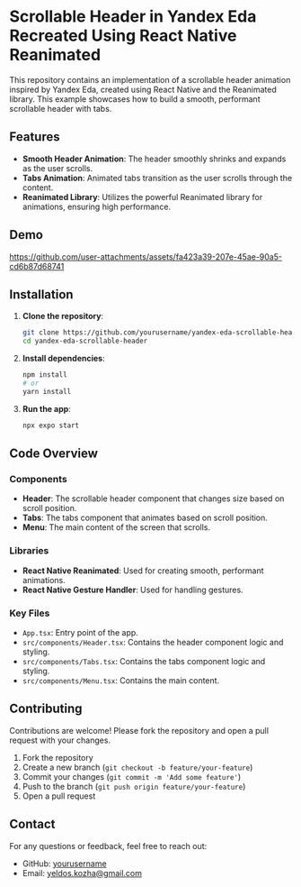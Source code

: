 # Scrollable Header in Yandex Eda Recreated Using React Native Reanimated

This repository contains an implementation of a scrollable header animation inspired by Yandex Eda, created using React Native and the Reanimated library. This example showcases how to build a smooth, performant scrollable header with tabs.

## Features

- **Smooth Header Animation**: The header smoothly shrinks and expands as the user scrolls.
- **Tabs Animation**: Animated tabs transition as the user scrolls through the content.
- **Reanimated Library**: Utilizes the powerful Reanimated library for animations, ensuring high performance.

## Demo

https://github.com/user-attachments/assets/fa423a39-207e-45ae-90a5-cd6b87d68741

## Installation

1. **Clone the repository**:
    ```sh
    git clone https://github.com/yourusername/yandex-eda-scrollable-header.git
    cd yandex-eda-scrollable-header
    ```

2. **Install dependencies**:
    ```sh
    npm install
    # or
    yarn install
    ```

3. **Run the app**:
    ```sh
    npx expo start
    ```

## Code Overview

### Components

- **Header**: The scrollable header component that changes size based on scroll position.
- **Tabs**: The tabs component that animates based on scroll position.
- **Menu**: The main content of the screen that scrolls.

### Libraries

- **React Native Reanimated**: Used for creating smooth, performant animations.
- **React Native Gesture Handler**: Used for handling gestures.

### Key Files

- `App.tsx`: Entry point of the app.
- `src/components/Header.tsx`: Contains the header component logic and styling.
- `src/components/Tabs.tsx`: Contains the tabs component logic and styling.
- `src/components/Menu.tsx`: Contains the main content.

## Contributing

Contributions are welcome! Please fork the repository and open a pull request with your changes.

1. Fork the repository
2. Create a new branch (`git checkout -b feature/your-feature`)
3. Commit your changes (`git commit -m 'Add some feature'`)
4. Push to the branch (`git push origin feature/your-feature`)
5. Open a pull request

## Contact

For any questions or feedback, feel free to reach out:

- GitHub: [yourusername](https://github.com/yourusername)
- Email: yeldos.kozha@gmail.com
